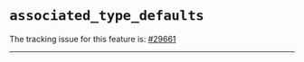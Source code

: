 # `associated_type_defaults`

The tracking issue for this feature is: [#29661]

[#29661]: https://github.com/rust-lang/rust/issues/29661

------------------------



